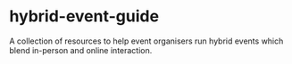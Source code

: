 # hybrid-event-guide
A collection of resources to help event organisers run hybrid events which blend in-person and online interaction.
